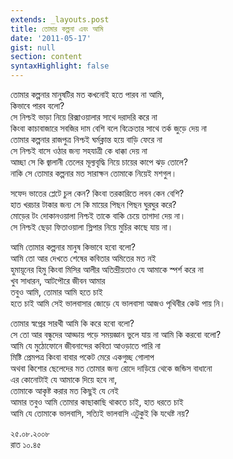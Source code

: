 ```yaml
---
extends: _layouts.post
title: তোমার কল্পনা এবং আমি
date: '2011-05-17'
gist: null
section: content
syntaxHighlight: false
---
```


তোমার কল্পনার মানুষটির মত কখনোই হতে পারব না আমি,<br>
কিভাবে পারব বলো?<br>
সে নিশ্চই ভাড়া নিয়ে রিক্সাওয়ালার সাথে দরাদরি করে না<br>
কিংবা কাচাবাজারে সবজির দাম বেশি বলে বিক্রেতার সাথে তর্ক জুড়ে দেয় না<br>
তোমার কল্পনার রাজপুত্র নিশ্চই ঘর্মক্লান্ত হয়ে বাড়ি ফেরে না<br>
সে নিশ্চই বাসে ওঠার জন্য সহযাত্রী কে ধাক্কা দেয় না<br>
আচ্ছা সে কি জ্বালানী তেলের মূল্যবৃদ্ধি নিয়ে চায়ের কাপে ঝড় তোলে?<br>
নাকি সে তোমার কল্পনার মত সারাক্ষন তোমাকে নিয়েই মশগুল।

সফেদ ভাতের প্লেটে চুল কেন? কিংবা তরকারিতে লবন কেন বেশি?<br>
হাত খরচার টাকার জন্য সে কি মায়ের পিছন পিছন ঘুরঘুর করে?<br>
মোড়ের টং দোকানওয়ালা নিশ্চই তাকে বাকি চেয়ে তাগাদা দেয় না।<br>
সে নিশ্চই ছেড়া ফিতাওয়ালা স্লিপার নিয়ে মুচির কাছে যায় না।

আমি তোমার কল্পনার মানুষ কিভাবে হবো বলো?<br>
আমি তো আর দেখতে শেষের কবিতার অমিতের মত নই<br>
হুমায়ূনের হিমু কিংবা মিসির আলীর অতিন্দ্রীয়তাও যে আমাকে স্পর্শ করে না<br>
খুব সাধারন, আটপৌরে জীবন আমার<br>
তবুও আমি, তোমার আমি হতে চাই<br>
হতে চাই আমি সেই ভালবাসার জোড়ে যে ভালবাসা আজও পৃথিবীর কেউ পায় নি।

তোমার স্বপ্নের সারথী আমি কি করে হবো বলো?<br>
সে তো আর বন্ধুদের আড্ডায় পড়ে সময়জ্ঞান ভুলে যায় না আমি কি করবো বলো?<br>
আমি যে মুঠোফোনে জীবনান্দের কবিতা আওড়াতে পারি না<br>
মিষ্টি প্রেমপত্র কিংবা বাবার পকেট মেরে একগুচ্ছ গোলাপ<br>
অথবা কিশোর ছেলেদের মত তোমার জন্য রোদে দাড়িয়ে থেকে জন্ডিস বাধানো<br>
এর কোনোটাই যে আমাকে দিয়ে হবে না,<br>
তোমাকে আকৃষ্ট করার মত কিছুই যে নেই<br>
আমার তবুও আমি তোমার কাছাকাছি থাকতে চাই, হাত ধরতে চাই<br>
আমি যে তোমাকে ভালবাসি, সত্যিই ভালবাসি এটুকুই কি যথেষ্ট নয়?

২৫.০৮.২০০৮<br>
রাত ১০.৪৫
